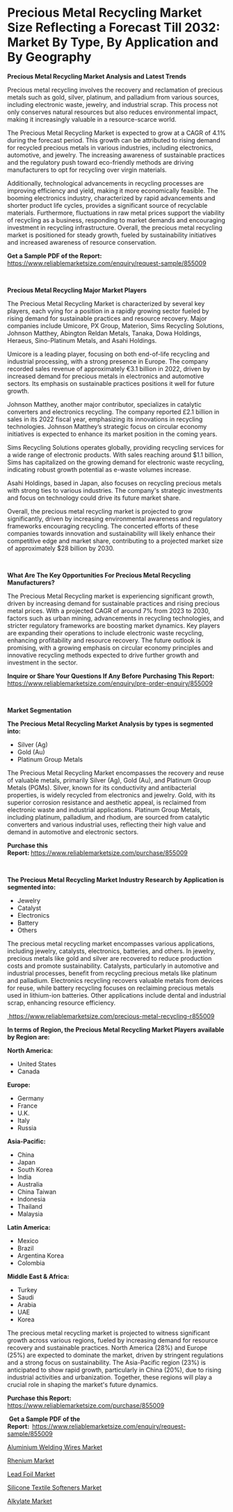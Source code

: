 <p><h1>Precious Metal Recycling Market Size Reflecting a Forecast Till 2032: Market By Type, By Application and By Geography</h1></p><p><strong>Precious Metal Recycling Market Analysis and Latest Trends</strong></p>
<p><p>Precious metal recycling involves the recovery and reclamation of precious metals such as gold, silver, platinum, and palladium from various sources, including electronic waste, jewelry, and industrial scrap. This process not only conserves natural resources but also reduces environmental impact, making it increasingly valuable in a resource-scarce world.</p><p>The Precious Metal Recycling Market is expected to grow at a CAGR of 4.1% during the forecast period. This growth can be attributed to rising demand for recycled precious metals in various industries, including electronics, automotive, and jewelry. The increasing awareness of sustainable practices and the regulatory push toward eco-friendly methods are driving manufacturers to opt for recycling over virgin materials.</p><p>Additionally, technological advancements in recycling processes are improving efficiency and yield, making it more economically feasible. The booming electronics industry, characterized by rapid advancements and shorter product life cycles, provides a significant source of recyclable materials. Furthermore, fluctuations in raw metal prices support the viability of recycling as a business, responding to market demands and encouraging investment in recycling infrastructure. Overall, the precious metal recycling market is positioned for steady growth, fueled by sustainability initiatives and increased awareness of resource conservation.</p></p>
<p><strong>Get a Sample PDF of the Report:&nbsp;</strong> <a href="https://www.reliablemarketsize.com/enquiry/request-sample/855009?utm_campaign=1167&utm_medium=2&utm_source=Github&utm_content=ia&utm_term=31032025&utm_id=precious-metal-recycling">https://www.reliablemarketsize.com/enquiry/request-sample/855009</a></p>
<p>&nbsp;</p>
<p><strong>Precious Metal Recycling Major Market Players</strong></p>
<p><p>The Precious Metal Recycling Market is characterized by several key players, each vying for a position in a rapidly growing sector fueled by rising demand for sustainable practices and resource recovery. Major companies include Umicore, PX Group, Materion, Sims Recycling Solutions, Johnson Matthey, Abington Reldan Metals, Tanaka, Dowa Holdings, Heraeus, Sino-Platinum Metals, and Asahi Holdings.</p><p>Umicore is a leading player, focusing on both end-of-life recycling and industrial processing, with a strong presence in Europe. The company recorded sales revenue of approximately €3.1 billion in 2022, driven by increased demand for precious metals in electronics and automotive sectors. Its emphasis on sustainable practices positions it well for future growth.</p><p>Johnson Matthey, another major contributor, specializes in catalytic converters and electronics recycling. The company reported £2.1 billion in sales in its 2022 fiscal year, emphasizing its innovations in recycling technologies. Johnson Matthey’s strategic focus on circular economy initiatives is expected to enhance its market position in the coming years.</p><p>Sims Recycling Solutions operates globally, providing recycling services for a wide range of electronic products. With sales reaching around $1.1 billion, Sims has capitalized on the growing demand for electronic waste recycling, indicating robust growth potential as e-waste volumes increase.</p><p>Asahi Holdings, based in Japan, also focuses on recycling precious metals with strong ties to various industries. The company's strategic investments and focus on technology could drive its future market share.</p><p>Overall, the precious metal recycling market is projected to grow significantly, driven by increasing environmental awareness and regulatory frameworks encouraging recycling. The concerted efforts of these companies towards innovation and sustainability will likely enhance their competitive edge and market share, contributing to a projected market size of approximately $28 billion by 2030.</p></p>
<p>&nbsp;</p>
<p><strong>What Are The Key Opportunities For Precious Metal Recycling Manufacturers?</strong></p>
<p><p>The Precious Metal Recycling market is experiencing significant growth, driven by increasing demand for sustainable practices and rising precious metal prices. With a projected CAGR of around 7% from 2023 to 2030, factors such as urban mining, advancements in recycling technologies, and stricter regulatory frameworks are boosting market dynamics. Key players are expanding their operations to include electronic waste recycling, enhancing profitability and resource recovery. The future outlook is promising, with a growing emphasis on circular economy principles and innovative recycling methods expected to drive further growth and investment in the sector.</p></p>
<p><strong>Inquire or Share Your Questions If Any Before Purchasing This Report:</strong> <a href="https://www.reliablemarketsize.com/enquiry/pre-order-enquiry/855009?utm_campaign=1167&utm_medium=2&utm_source=Github&utm_content=ia&utm_term=31032025&utm_id=precious-metal-recycling">https://www.reliablemarketsize.com/enquiry/pre-order-enquiry/855009</a></p>
<p>&nbsp;</p>
<p><strong>Market Segmentation</strong></p>
<p><strong>The Precious Metal Recycling Market Analysis by types is segmented into:</strong></p>
<p><ul><li>Silver (Ag)</li><li>Gold (Au)</li><li>Platinum Group Metals</li></ul></p>
<p><p>The Precious Metal Recycling Market encompasses the recovery and reuse of valuable metals, primarily Silver (Ag), Gold (Au), and Platinum Group Metals (PGMs). Silver, known for its conductivity and antibacterial properties, is widely recycled from electronics and jewelry. Gold, with its superior corrosion resistance and aesthetic appeal, is reclaimed from electronic waste and industrial applications. Platinum Group Metals, including platinum, palladium, and rhodium, are sourced from catalytic converters and various industrial uses, reflecting their high value and demand in automotive and electronic sectors.</p></p>
<p><strong>Purchase this Report:&nbsp;</strong><a href="https://www.reliablemarketsize.com/purchase/855009?utm_campaign=1167&utm_medium=2&utm_source=Github&utm_content=ia&utm_term=31032025&utm_id=precious-metal-recycling">https://www.reliablemarketsize.com/purchase/855009</a></p>
<p>&nbsp;</p>
<p><strong>The Precious Metal Recycling Market Industry Research by Application is segmented into:</strong></p>
<p><ul><li>Jewelry</li><li>Catalyst</li><li>Electronics</li><li>Battery</li><li>Others</li></ul></p>
<p><p>The precious metal recycling market encompasses various applications, including jewelry, catalysts, electronics, batteries, and others. In jewelry, precious metals like gold and silver are recovered to reduce production costs and promote sustainability. Catalysts, particularly in automotive and industrial processes, benefit from recycling precious metals like platinum and palladium. Electronics recycling recovers valuable metals from devices for reuse, while battery recycling focuses on reclaiming precious metals used in lithium-ion batteries. Other applications include dental and industrial scrap, enhancing resource efficiency.</p></p>
<p><a href="https://www.reliablemarketsize.com/precious-metal-recycling-r855009?utm_campaign=1167&utm_medium=2&utm_source=Github&utm_content=ia&utm_term=31032025&utm_id=precious-metal-recycling">&nbsp;https://www.reliablemarketsize.com/precious-metal-recycling-r855009</a></p>
<p><strong>In terms of Region, the Precious Metal Recycling Market Players available by Region are:</strong></p>
<p>
    <p> <strong> North America: </strong>
        <ul>
            <li>United States</li>
            <li>Canada</li>
        </ul>
        </p> 
    <p> <strong> Europe: </strong>
        <ul>
            <li>Germany</li>
            <li>France</li>
            <li>U.K.</li>
            <li>Italy</li>
            <li>Russia</li>
        </ul>
        </p> 
    <p> <strong> Asia-Pacific: </strong>
        <ul>
            <li>China</li>
            <li>Japan</li>
            <li>South Korea</li>
            <li>India</li>
            <li>Australia</li>
            <li>China Taiwan</li>
            <li>Indonesia</li>
            <li>Thailand</li>
            <li>Malaysia</li>
        </ul>
        </p> 
    <p> <strong> Latin America: </strong>
        <ul>
            <li>Mexico</li>
            <li>Brazil</li>
            <li>Argentina Korea</li>
            <li>Colombia</li>
        </ul>
        </p> 
    <p> <strong> Middle East & Africa: </strong>
        <ul>
            <li>Turkey</li>
            <li>Saudi</li>
            <li>Arabia</li>
            <li>UAE</li>
            <li>Korea</li>
        </ul>
    </p>
    </p>
<p><p>The precious metal recycling market is projected to witness significant growth across various regions, fueled by increasing demand for resource recovery and sustainable practices. North America (28%) and Europe (25%) are expected to dominate the market, driven by stringent regulations and a strong focus on sustainability. The Asia-Pacific region (23%) is anticipated to show rapid growth, particularly in China (20%), due to rising industrial activities and urbanization. Together, these regions will play a crucial role in shaping the market's future dynamics.</p></p>
<p><strong>Purchase this Report: </strong><a href="https://www.reliablemarketsize.com/purchase/855009?utm_campaign=1167&utm_medium=2&utm_source=Github&utm_content=ia&utm_term=31032025&utm_id=precious-metal-recycling">https://www.reliablemarketsize.com/purchase/855009</a></p>
<p>&nbsp;<strong>Get a Sample PDF of the Report:&nbsp;&nbsp;</strong><a href="https://www.reliablemarketsize.com/enquiry/request-sample/855009?utm_campaign=1167&utm_medium=2&utm_source=Github&utm_content=ia&utm_term=31032025&utm_id=precious-metal-recycling">https://www.reliablemarketsize.com/enquiry/request-sample/855009</a></p>
<p><strong></strong></p>
<p><p><a href="https://github.com/ioniafidian4/Market-Research-Report-List-1/blob/main/aluminium-welding-wires-market.md?utm_campaign=1167&utm_medium=2&utm_source=Github&utm_content=ia&utm_term=31032025&utm_id=precious-metal-recycling">Aluminium Welding Wires Market</a></p><p><a href="https://github.com/amramcocosxa/Market-Research-Report-List-1/blob/main/rhenium-market.md?utm_campaign=1167&utm_medium=2&utm_source=Github&utm_content=ia&utm_term=31032025&utm_id=precious-metal-recycling">Rhenium Market</a></p><p><a href="https://github.com/nkomdaumis16/Market-Research-Report-List-1/blob/main/lead-foil-market.md?utm_campaign=1167&utm_medium=2&utm_source=Github&utm_content=ia&utm_term=31032025&utm_id=precious-metal-recycling">Lead Foil Market</a></p><p><a href="https://github.com/ceneabiruk11/Market-Research-Report-List-1/blob/main/silicone-textile-softeners-market.md?utm_campaign=1167&utm_medium=2&utm_source=Github&utm_content=ia&utm_term=31032025&utm_id=precious-metal-recycling">Silicone Textile Softeners Market</a></p><p><a href="https://github.com/welfmimon/Market-Research-Report-List-1/blob/main/alkylate-market.md?utm_campaign=1167&utm_medium=2&utm_source=Github&utm_content=ia&utm_term=31032025&utm_id=precious-metal-recycling">Alkylate Market</a></p></p>